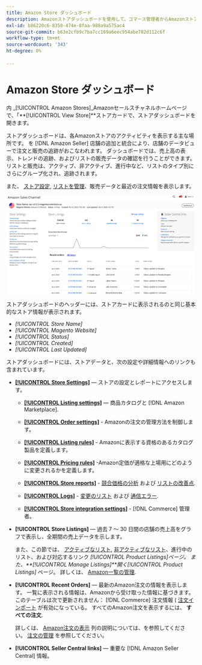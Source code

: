 ```yaml
---
title: Amazon Store ダッシュボード
description: Amazonストアダッシュボードを使用して、コマース管理者からAmazonストアのアクティビティを表示します。
exl-id: b86220c6-8350-474e-8faa-988a9a575ac4
source-git-commit: b63e2cfb9c7ba7cc169a6eec954abe782d112c6f
workflow-type: tm+mt
source-wordcount: '343'
ht-degree: 0%

---
```


# Amazon Store ダッシュボード

内 _[!UICONTROL Amazon Stores]_Amazonセールスチャネルホームページで、「**[!UICONTROL View Store]**ストアカードで、ストアダッシュボードを開きます。

ストアダッシュボードは、各Amazonストアのアクティビティを表示する主な場所です。 を [!DNL Amazon Seller] 店舗の追加と統合により、店舗のデータビューで注文と販売の追跡がおこなわれます。 ダッシュボードでは、売上高の表示、トレンドの追跡、およびリストの販売データの確認を行うことができます。 リストと販売は、アクティブ、非アクティブ、進行中など、リストのタイプ別にさらにグループ化され、追跡されます。

また、 [ストア設定](./ob-store-review.md), [リストを管理](./managing-product-listings.md)、販売データと最近の注文情報を表示します。

![Amazon Store ダッシュボード](assets/amazon-store-dashboard.png)

ストアダッシュボードのヘッダーには、ストアカードに表示されるのと同じ基本的なストア情報が表示されます。

- _[!UICONTROL Store Name]_
- _[!UICONTROL Magento Website]_
- _[!UICONTROL Status]_
- _[!UICONTROL Created]_
- _[!UICONTROL Last Updated]_

ストアダッシュボードには、ストアデータと、次の設定や詳細情報へのリンクも含まれています。

- [**[!UICONTROL Store Settings]**](./ob-store-review.md)  — ストアの設定とレポートにアクセスします。

   - [**[!UICONTROL Listing settings]**](./listing-settings.md)  — 商品カタログと [!DNL Amazon Marketplace].

   - [**[!UICONTROL Order settings]**](./order-settings.md) - Amazonの注文の管理方法を制御します。

   - [**[!UICONTROL Listing rules]**](./listing-rules.md) - Amazonに表示する資格のあるカタログ製品を定義します。

   - [**[!UICONTROL Pricing rules]**](./pricing-products.md) -Amazon定価が適格な上場用にどのように変更されるかを定義します。

   - [**[!UICONTROL Store reports]**](./amazon-logs-reports.md) - [競合価格の分析](./competitive-price-analysis.md) および [リストの改善点](./listing-improvements.md).

   - [**[!UICONTROL Logs]**](./amazon-logs-reports.md) - [変更のリスト](./listing-changes-log.md) および [通信エラー](./communication-errors-log.md).

   - [**[!UICONTROL Store integration settings]**](./store-integration-settings.md) - [!DNL Commerce] 管理者。

- **[!UICONTROL Store Listings]**  — 過去 7 ～ 30 日間の店舗の売上高をグラフで表示し、全期間の売上データを示します。

   また、この節では、 [アクティブなリスト](./active-listings.md), [非アクティブなリスト](./inactive-listings.md)、進行中のリスト、および対応するリンク _[!UICONTROL Product Listings]_ページ。 また、**[!UICONTROL Manage Listings]**開く_[!UICONTROL Product Listings]_ ページ。 詳しくは、 [Amazon一覧の管理](./managing-product-listings.md).

- **[!UICONTROL Recent Orders]**  — 最新のAmazon注文の情報を表示します。 一覧に表示される情報は、Amazonから受け取った情報に基づきます。 このテーブルは次で更新されません： [!DNL Commerce] 注文情報 ( [注文インポート](./order-settings.md) が有効になっている。 すべてのAmazon注文を表示するには、 **すべての注文**.

   詳しくは、 [Amazon注文の表示](./amazon-orders-all.md) 列の説明については、を参照してください。 [注文の管理](./managing-orders.md) を参照してください。

- **[!UICONTROL Seller Central links]**  — 重要な [!DNL Amazon Seller Central] 情報。

